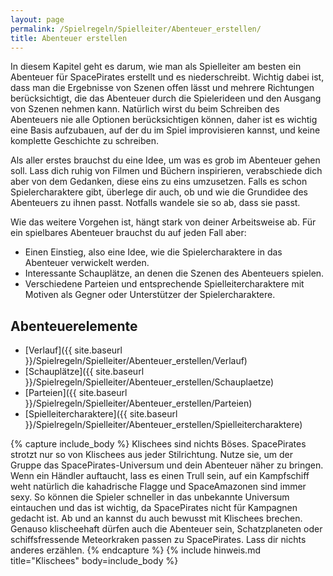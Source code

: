 ```yaml
---
layout: page
permalink: /Spielregeln/Spielleiter/Abenteuer_erstellen/
title: Abenteuer erstellen
---
```




In diesem Kapitel geht es darum, wie man als Spielleiter am besten ein Abenteuer für SpacePirates erstellt und es niederschreibt. Wichtig dabei ist, dass man die Ergebnisse von Szenen offen lässt und mehrere Richtungen berücksichtigt, die das Abenteuer durch die Spielerideen und den Ausgang von Szenen nehmen kann. Natürlich wirst du beim Schreiben des Abenteuers nie alle Optionen berücksichtigen können, daher ist es wichtig eine Basis aufzubauen, auf der du im Spiel improvisieren kannst, und keine komplette Geschichte zu schreiben.

Als aller erstes brauchst du eine Idee, um was es grob im Abenteuer gehen soll. Lass dich ruhig von Filmen und Büchern inspirieren, verabschiede dich aber von dem Gedanken, diese eins zu eins umzusetzen. Falls es schon Spielercharaktere gibt, überlege dir auch, ob und wie die Grundidee des Abenteuers zu ihnen passt. Notfalls wandele sie so ab, dass sie passt.

Wie das weitere Vorgehen ist, hängt stark von deiner Arbeitsweise ab. Für ein spielbares Abenteuer brauchst du auf jeden Fall aber:

- Einen Einstieg, also eine Idee, wie die Spielercharaktere in das Abenteuer verwickelt werden.
- Interessante Schauplätze, an denen die Szenen des Abenteuers spielen.
- Verschiedene Parteien und entsprechende Spielleitercharaktere mit Motiven als Gegner oder Unterstützer der Spielercharaktere.

## Abenteuerelemente

- [Verlauf]({{ site.baseurl }}/Spielregeln/Spielleiter/Abenteuer_erstellen/Verlauf)
- [Schauplätze]({{ site.baseurl }}/Spielregeln/Spielleiter/Abenteuer_erstellen/Schauplaetze)
- [Parteien]({{ site.baseurl }}/Spielregeln/Spielleiter/Abenteuer_erstellen/Parteien)
- [Spielleitercharaktere]({{ site.baseurl }}/Spielregeln/Spielleiter/Abenteuer_erstellen/Spielleitercharaktere)

{% capture include_body %}
Klischees sind nichts Böses. SpacePirates strotzt nur so von Klischees aus jeder Stilrichtung. Nutze sie, um der Gruppe das SpacePirates-Universum und dein Abenteuer näher zu bringen. Wenn ein Händler auftaucht, lass es einen Trull sein, auf ein Kampfschiff weht natürlich die kahadrische Flagge und SpaceAmazonen sind immer sexy. So können die Spieler schneller in das unbekannte Universum eintauchen und das ist wichtig, da SpacePirates nicht für Kampagnen gedacht ist. Ab und an kannst du auch bewusst mit Klischees brechen. Genauso klischeehaft dürfen auch die Abenteuer sein, Schatzplaneten oder schiffsfressende Meteorkraken passen zu SpacePirates. Lass dir nichts anderes erzählen.
{% endcapture %}
{% include hinweis.md title="Klischees" body=include_body %}

